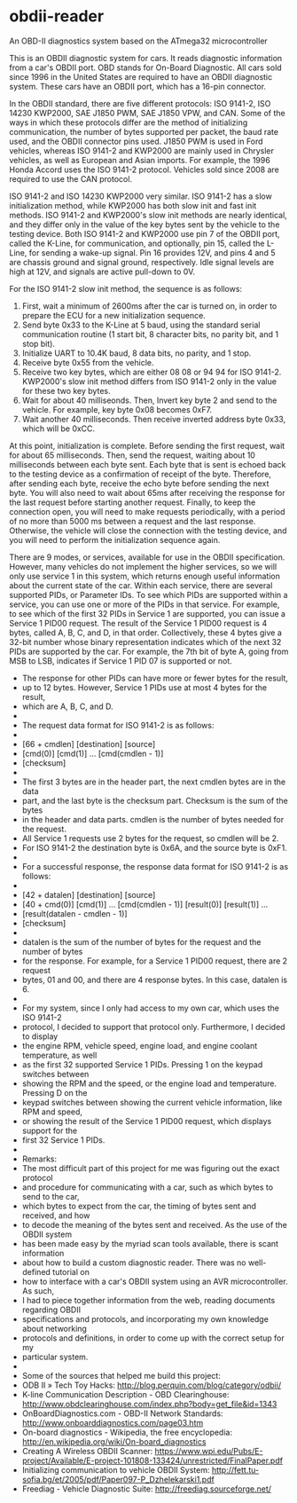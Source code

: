 # obdii-reader
An OBD-II diagnostics system based on the ATmega32 microcontroller

This is an OBDII diagnostic system for cars. It reads diagnostic information from a car's OBDII port. OBD stands for On-Board Diagnostic. All cars sold since 1996 in the United States are required to have an OBDII diagnostic system. These cars have an OBDII port, which has a 16-pin connector.

In the OBDII standard, there are five different protocols: ISO 9141-2, ISO 14230 KWP2000, SAE J1850 PWM, SAE J1850 VPW, and CAN. Some of the ways in which these protocols differ are the method of initializing communication, the number of bytes supported per packet, the baud rate used, and the OBDII connector pins used. J1850 PWM is used in Ford vehicles, whereas ISO 9141-2 and KWP2000 are mainly used in Chrysler vehicles, as well as European and Asian imports. For example, the 1996 Honda Accord uses the ISO 9141-2 protocol. Vehicles sold since 2008 are required to use the CAN protocol.

ISO 9141-2 and ISO 14230 KWP2000 very similar. ISO 9141-2 has a slow initialization method, while KWP2000 has both slow init and fast init methods. ISO 9141-2 and KWP2000's slow init methods are nearly identical, and they differ only in the value of the key bytes sent by the vehicle to the testing device. Both ISO 9141-2 and KWP2000 use pin 7 of the OBDII port, called the K-Line, for communication, and optionally, pin 15, called the L-Line, for sending a wake-up signal. Pin 16 provides 12V, and pins 4 and 5 are chassis ground and signal ground, respectively. Idle signal levels are high at 12V, and signals are active pull-down to 0V.

For the ISO 9141-2 slow init method, the sequence is as follows:
1. First, wait a minimum of 2600ms after the car is turned on, in order to prepare the ECU for a new initialization sequence.
2. Send byte 0x33 to the K-Line at 5 baud, using the standard serial communication routine (1 start bit, 8 character bits, no parity bit, and 1 stop bit).
3. Initialize UART to 10.4K baud, 8 data bits, no parity, and 1 stop.
4. Receive byte 0x55 from the vehicle.
5. Receive two key bytes, which are either 08 08 or 94 94 for ISO 9141-2. KWP2000's slow init method differs from ISO 9141-2 only in the value for these two key bytes.
6. Wait for about 40 milliseonds. Then, Invert key byte 2 and send to the vehicle. For example, key byte 0x08 becomes 0xF7.
7. Wait another 40 milliseconds. Then receive inverted address byte 0x33, which will be 0xCC.

At this point, initialization is complete. Before sending the first request, wait for about 65 milliseconds. Then, send the request, waiting about 10 milliseconds between each byte sent. Each byte that is sent is echoed back to the testing device as a confirmation of receipt of the byte. Therefore, after sending each byte, receive the echo byte before sending the next byte. You will also need to wait about 65ms after receiving the response for the last request before starting another request. Finally, to keep the connection open, you will need to make requests periodically, with a period of no more than 5000 ms between a request and the last response. Otherwise, the vehicle will close the connection with the testing device, and you will need to perform the initialization sequence again.

There are 9 modes, or services, available for use in the OBDII specification. However, many vehicles do not implement the higher services, so we will only use service 1 in this system, which returns enough useful information about the current state of the car. Within each service, there are several supported PIDs, or Parameter IDs. To see which PIDs are supported within a service, you can use one or more of the PIDs in that service. For example, to see which of the first 32 PIDs in Service 1 are supported, you can issue a Service 1 PID00 request. The result of the Service 1 PID00 request is 4 bytes, called A, B, C, and D, in that order. Collectively, these 4 bytes give a 32-bit number whose binary representation indicates which of the next 32 PIDs are supported by the car. For example, the 7th bit of byte A, going from MSB to LSB, indicates if Service 1 PID 07 is supported or not.

 * The response for other PIDs can have more or fewer bytes for the result,
 * up to 12 bytes. However, Service 1 PIDs use at most 4 bytes for the result,
 * which are A, B, C, and D.
 *
 * The request data format for ISO 9141-2 is as follows:
 *
 * [66 + cmdlen] [destination] [source]
 * [cmd(0)] [cmd(1)] ... [cmd(cmdlen - 1)]
 * [checksum]
 *
 * The first 3 bytes are in the header part, the next cmdlen bytes are in the data
 * part, and the last byte is the checksum part. Checksum is the sum of the bytes
 * in the header and data parts. cmdlen is the number of bytes needed for the request.
 * All Service 1 requests use 2 bytes for the request, so cmdlen will be 2.
 * For ISO 9141-2 the destination byte is 0x6A, and the source byte is 0xF1.
 *
 * For a successful response, the response data format for ISO 9141-2 is as follows:
 *
 * [42 + datalen] [destination] [source]
 * [40 + cmd(0)] [cmd(1)] ... [cmd(cmdlen - 1)] [result(0)] [result(1)] ...
 * [result(datalen - cmdlen - 1)]
 * [checksum]
 * 
 * datalen is the sum of the number of bytes for the request and the number of bytes
 * for the response. For example, for a Service 1 PID00 request, there are 2 request
 * bytes, 01 and 00, and there are 4 response bytes. In this case, datalen is 6.
 *
 * For my system, since I only had access to my own car, which uses the ISO 9141-2
 * protocol, I decided to support that protocol only. Furthermore, I decided to display
 * the engine RPM, vehicle speed, engine load, and engine coolant temperature, as well
 * as the first 32 supported Service 1 PIDs. Pressing 1 on the keypad switches between
 * showing the RPM and the speed, or the engine load and temperature. Pressing D on the
 * keypad switches between showing the current vehicle information, like RPM and speed,
 * or showing the result of the Service 1 PID00 request, which displays support for the
 * first 32 Service 1 PIDs.
 *
 * Remarks:
 * The most difficult part of this project for me was figuring out the exact protocol
 * and procedure for communicating with a car, such as which bytes to send to the car,
 * which bytes to expect from the car, the timing of bytes sent and received, and how
 * to decode the meaning of the bytes sent and received. As the use of the OBDII system
 * has been made easy by the myriad scan tools available, there is scant information
 * about how to build a custom diagnostic reader. There was no well-defined tutorial on
 * how to interface with a car's OBDII system using an AVR microcontroller. As such,
 * I had to piece together information from the web, reading documents regarding OBDII
 * specifications and protocols, and incorporating my own knowledge about networking
 * protocols and definitions, in order to come up with the correct setup for my
 * particular system.
 *
 * Some of the sources that helped me build this project:
 * ODB II » Tech Toy Hacks: http://blog.perquin.com/blog/category/odbii/
 * K-line Communication Description - OBD Clearinghouse: http://www.obdclearinghouse.com/index.php?body=get_file&id=1343
 * OnBoardDiagnostics.com - OBD-II Network Standards: http://www.onboarddiagnostics.com/page03.htm
 * On-board diagnostics - Wikipedia, the free encyclopedia: http://en.wikipedia.org/wiki/On-board_diagnostics
 * Creating A Wireless OBDII Scanner: https://www.wpi.edu/Pubs/E-project/Available/E-project-101808-133424/unrestricted/FinalPaper.pdf
 * Initializing communication to vehicle OBDII System: http://fett.tu-sofia.bg/et/2005/pdf/Paper097-P_Dzhelekarski1.pdf
 * Freediag - Vehicle Diagnostic Suite: http://freediag.sourceforge.net/
